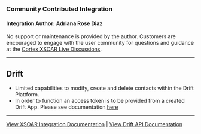 ### Community Contributed Integration
 #### Integration Author: Adriana Rose Diaz
 No support or maintenance is provided by the author. Customers are encouraged to engage with the user community for questions and guidance at the [Cortex XSOAR Live Discussions](https://live.paloaltonetworks.com/t5/cortex-xsoar-discussions/bd-p/Cortex_XSOAR_Discussions).
***
## Drift
- Limited capabilities to modify, create and delete contacts within the Drift Plattform.
- In order to function an access token is to be provided from a created Drift App. Please see documentation [here](https://xsoar.pan.dev/docs/reference/integrations/drift)
---
[View XSOAR Integration Documentation](https://xsoar.pan.dev/docs/reference/integrations/drift) | [View Drift API Documentation](https://devdocs.drift.com/docs)
